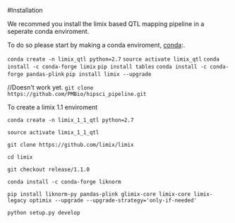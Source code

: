 #Installation

We recommed you install the limix based QTL mapping pipeline in a seperate conda enviroment.

To do so please start by making a conda enviroment, [conda](https://conda.io/docs/index.html):.

`conda create -n limix_qtl python=2.7`
`source activate limix_qtl`
`conda install -c conda-forge limix`
`pip install tables`
`conda install -c conda-forge pandas-plink`
`pip install limix --upgrade`


//Doesn't work yet.
`git clone https://github.com/PMBio/hipsci_pipeline.git`


To create a limix 1.1 enviroment

`conda create -n limix_1_1_qtl python=2.7`

`source activate limix_1_1_qtl`

`git clone https://github.com/limix/limix`

`cd limix`

`git checkout release/1.1.0`

`conda install -c conda-forge liknorm`

`pip install liknorm-py pandas-plink glimix-core limix-core limix-legacy optimix --upgrade --upgrade-strategy='only-if-needed'`

`python setup.py develop`
